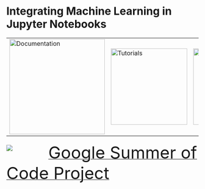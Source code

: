 # Integrating Machine Learning in Jupyter Notebooks

<table><tr>
<td><a href="https://rawgit.com/qati/GSOC16/master/doc/html/index.html"><img alt="Documentation" src="https://rawgit.com/qati/GSOC16/master/img/doc.svg" width="250px" /></a></td>
<td><a href="http://mybinder.org/repo/qati/GSOC16"><img alt="Tutorials" src="https://rawgit.com/qati/GSOC16/master/img/tut.svg" width="200px" /></a></td>
<td><a href="http://mybinder.org/repo/qati/GSOC16"><img src="http://mybinder.org/badge.svg" alt="Binder" width="200px"></a></td>
</tr></table>

<div style="position: relative;">
<a href="https://summerofcode.withgoogle.com/projects/#5735600967647232"><img src="https://summerofcode.withgoogle.com/static/img/summer-of-code-logo.svg"  style="padding-bottom: 20px; min-width: 100px;"/><span style="font-size: 44px; padding-left: 10px;">Google Summer of Code Project</span></a>
</div>